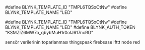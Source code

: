 #define BLYNK_TEMPLATE_ID "TMPL6TQSxOtNw"
#define BLYNK_TEMPLATE_NAME "LED"

#define BLYNK_TEMPLATE_ID "TMPL6TQSxOtNw" #define BLYNK_TEMPLATE_NAME "LED" #define BLYNK_AUTH_TOKEN "KSMZlZ6MW7o_qbybMuH1r0oIJ617ncRD"


sensör verilerinin toparlanması thingspeak
firebsase
ifttt
node red

